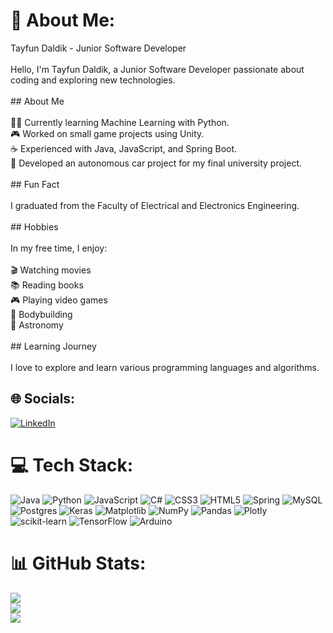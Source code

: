 # 💫 About Me:
  Tayfun Daldik - Junior Software Developer<br><br>Hello, I'm Tayfun Daldik, a Junior Software Developer passionate about coding and exploring new technologies.<br><br>## About Me<br><br> 👨‍💻 Currently learning Machine Learning with Python.<br> 🎮 Worked on small game projects using Unity.<br> ☕ Experienced with Java, JavaScript, and Spring Boot.<br>🚗 Developed an autonomous car project for my final university project.<br><br>## Fun Fact<br><br>I graduated from the Faculty of Electrical and Electronics Engineering.<br><br>## Hobbies<br><br>In my free time, I enjoy:<br><br>🎬 Watching movies<br>📚 Reading books<br>🎮 Playing video games<br>💪 Bodybuilding<br>🔭 Astronomy<br><br>## Learning Journey<br><br>I love to explore and learn various programming languages and algorithms.<br>


## 🌐 Socials:
[![LinkedIn](https://img.shields.io/badge/LinkedIn-%230077B5.svg?logo=linkedin&logoColor=white)](https://linkedin.com/in/https://www.linkedin.com/in/tayfun-daldik1) 

# 💻 Tech Stack:
![Java](https://img.shields.io/badge/java-%23ED8B00.svg?style=for-the-badge&logo=openjdk&logoColor=white) ![Python](https://img.shields.io/badge/python-3670A0?style=for-the-badge&logo=python&logoColor=ffdd54) ![JavaScript](https://img.shields.io/badge/javascript-%23323330.svg?style=for-the-badge&logo=javascript&logoColor=%23F7DF1E) ![C#](https://img.shields.io/badge/c%23-%23239120.svg?style=for-the-badge&logo=csharp&logoColor=white) ![CSS3](https://img.shields.io/badge/css3-%231572B6.svg?style=for-the-badge&logo=css3&logoColor=white) ![HTML5](https://img.shields.io/badge/html5-%23E34F26.svg?style=for-the-badge&logo=html5&logoColor=white) ![Spring](https://img.shields.io/badge/spring-%236DB33F.svg?style=for-the-badge&logo=spring&logoColor=white) ![MySQL](https://img.shields.io/badge/mysql-%2300000f.svg?style=for-the-badge&logo=mysql&logoColor=white) ![Postgres](https://img.shields.io/badge/postgres-%23316192.svg?style=for-the-badge&logo=postgresql&logoColor=white) ![Keras](https://img.shields.io/badge/Keras-%23D00000.svg?style=for-the-badge&logo=Keras&logoColor=white) ![Matplotlib](https://img.shields.io/badge/Matplotlib-%23ffffff.svg?style=for-the-badge&logo=Matplotlib&logoColor=black) ![NumPy](https://img.shields.io/badge/numpy-%23013243.svg?style=for-the-badge&logo=numpy&logoColor=white) ![Pandas](https://img.shields.io/badge/pandas-%23150458.svg?style=for-the-badge&logo=pandas&logoColor=white) ![Plotly](https://img.shields.io/badge/Plotly-%233F4F75.svg?style=for-the-badge&logo=plotly&logoColor=white) ![scikit-learn](https://img.shields.io/badge/scikit--learn-%23F7931E.svg?style=for-the-badge&logo=scikit-learn&logoColor=white) ![TensorFlow](https://img.shields.io/badge/TensorFlow-%23FF6F00.svg?style=for-the-badge&logo=TensorFlow&logoColor=white) ![Arduino](https://img.shields.io/badge/-Arduino-00979D?style=for-the-badge&logo=Arduino&logoColor=white)
# 📊 GitHub Stats:
![](https://github-readme-stats.vercel.app/api?username=tayfundaldik&theme=dark&hide_border=false&include_all_commits=false&count_private=false)<br/>
![](https://github-readme-streak-stats.herokuapp.com/?user=tayfundaldik&theme=dark&hide_border=false)<br/>
![](https://github-readme-stats.vercel.app/api/top-langs/?username=tayfundaldik&theme=dark&hide_border=false&include_all_commits=false&count_private=false&layout=compact)


